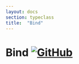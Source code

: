 ```yaml
---
layout: docs
section: typeclass
title:  "Bind"
---
```


# Bind [![GitHub](../img/github.png)](https://github.com/scalaz/scalaz/blob/series/8.0.x/base/shared/src/main/scala/scalaz/ct/bind.scala)
